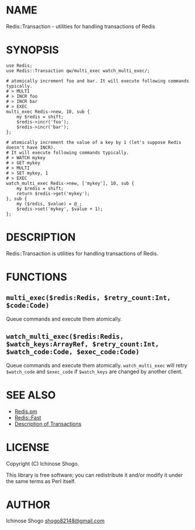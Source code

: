 # NAME

Redis::Transaction - utilities for handling transactions of Redis

# SYNOPSIS

    use Redis;
    use Redis::Transaction qw/multi_exec watch_multi_exec/;
    
    # atomically increment foo and bar. It will execute following commands typically.
    # > MULTI
    # > INCR foo
    # > INCR bar
    # > EXEC
    multi_exec Redis->new, 10, sub {
        my $redis = shift;
        $redis->incr('foo');
        $redis->incr('bar');
    };
    
    # atomically increment the value of a key by 1 (let's suppose Redis doesn't have INCR).
    # It will execute following commands typically.
    # > WATCH mykey
    # > GET mykey
    # > MULTI
    # > SET mykey, 1
    # > EXEC
    watch_multi_exec Redis->new, ['mykey'], 10, sub {
        my $redis = shift;
        return $redis->get('mykey');
    }, sub {
        my ($redis, $value) = @_;
        $redis->set('mykey', $value + 1);
    };

# DESCRIPTION

Redis::Transaction is utilities for handling transactions of Redis.

# FUNCTIONS

## `multi_exec($redis:Redis, $retry_count:Int, $code:Code)`

Queue commands and execute them atomically.

## `watch_multi_exec($redis:Redis, $watch_keys:ArrayRef, $retry_count:Int, $watch_code:Code, $exec_code:Code)`

Queue commands and execute them atomically.
`watch_multi_exec` will retry `$watch_code` and `$exec_code` if `$watch_keys` are changed by another client.

# SEE ALSO

- [Redis.pm](https://metacpan.org/pod/Redis)
- [Redis::Fast](https://metacpan.org/pod/Redis::Fast)
- [Description of Transactions](http://redis.io/topics/transactions)

# LICENSE

Copyright (C) Ichinose Shogo.

This library is free software; you can redistribute it and/or modify
it under the same terms as Perl itself.

# AUTHOR

Ichinose Shogo <shogo82148@gmail.com>
